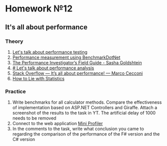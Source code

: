 # Homework №12 

## It's all about performance

### Theory
1.  [Let's talk about performance testing](https://www.youtube.com/watch?v=LEy3_2ZzWpk)
2.  [Performance measurement using BenchmarkDotNet](https://thecodeblogger.com/2022/05/05/measuring-performance-using-benchmarkdotnet/)
3.  [The Performance Investigator’s Field Guide - Sasha Goldshtein](https://www.youtube.com/watch?v=LgAtQF_XvTw)
4.  [# Let's talk about performance analysis](https://www.youtube.com/watch?v=gc3yVybPuaY)
5.  [Stack Overflow — It’s all about performance! — Marco Cecconi](https://www.youtube.com/watch?v=9_pluQPfbBk)
6.  [How to Lie with Statistics](https://towardsdatascience.com/lessons-from-how-to-lie-with-statistics-57060c0d2f19)

### Practice
1.  Write benchmarks for all calculator methods. Compare the effectiveness of implementation based on ASP.NET Controllers and Giraffe. Attach a screenshot of the results to the task in YT. The artificial delay of 1000 needs to be removed
2.  Connect to the web application [Mini Profiler](https://miniprofiler.com )
3.  In the comments to the task, write what conclusion you came to regarding the comparison of the performance of the F# version and the C# version
